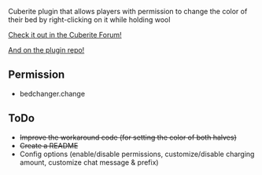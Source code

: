 Cuberite plugin that allows players with permission to change the color of their bed by right-clicking on it while holding wool

[Check it out in the Cuberite Forum!](https://forum.cuberite.org/thread-3346.html)

[And on the plugin repo!](https://plugins.cuberite.org/show/356039314)

## Permission
- bedchanger.change

## ToDo
- ~~Improve the workaround code (for setting the color of both halves)~~
- ~~Create a README~~
- Config options (enable/disable permissions, customize/disable charging amount, customize chat message & prefix)
